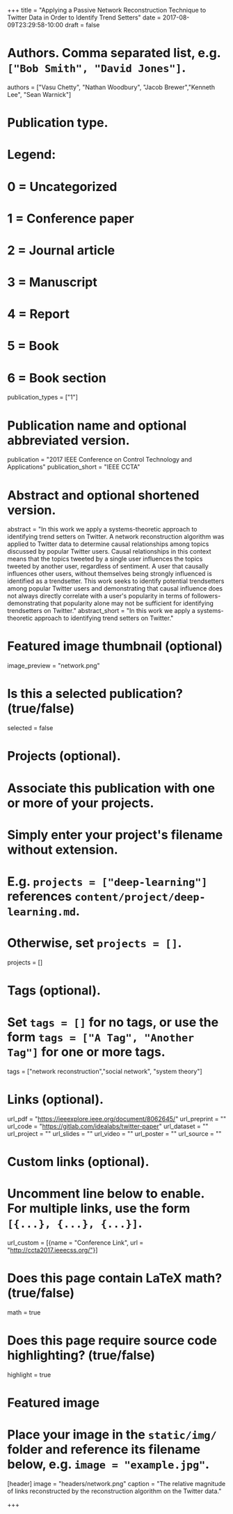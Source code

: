 +++
title = "Applying a Passive Network Reconstruction Technique to Twitter Data in Order to Identify Trend Setters"
date = 2017-08-09T23:29:58-10:00
draft = false

# Authors. Comma separated list, e.g. `["Bob Smith", "David Jones"]`.
authors = ["Vasu Chetty", "Nathan Woodbury", "Jacob Brewer","Kenneth Lee", "Sean Warnick"]

# Publication type.
# Legend:
# 0 = Uncategorized
# 1 = Conference paper
# 2 = Journal article
# 3 = Manuscript
# 4 = Report
# 5 = Book
# 6 = Book section
publication_types = ["1"]

# Publication name and optional abbreviated version.
publication = "2017 IEEE Conference on Control Technology and Applications"
publication_short = "IEEE CCTA"

# Abstract and optional shortened version.
abstract = "In this work we apply a systems-theoretic approach to identifying trend setters on Twitter. A network reconstruction algorithm was applied to Twitter data to determine causal relationships among topics discussed by popular Twitter users. Causal relationships in this context means that the topics tweeted by a single user influences the topics tweeted by another user, regardless of sentiment. A user that causally influences other users, without themselves being strongly influenced is identified as a trendsetter. This work seeks to identify potential trendsetters among popular Twitter users and demonstrating that causal influence does not always directly correlate with a user's popularity in terms of followers-demonstrating that popularity alone may not be sufficient for identifying trendsetters on Twitter."
abstract_short = "In this work we apply a systems-theoretic approach to identifying trend setters on Twitter."

# Featured image thumbnail (optional)
image_preview = "network.png"

# Is this a selected publication? (true/false)
selected = false

# Projects (optional).
#   Associate this publication with one or more of your projects.
#   Simply enter your project's filename without extension.
#   E.g. `projects = ["deep-learning"]` references `content/project/deep-learning.md`.
#   Otherwise, set `projects = []`.
projects = []

# Tags (optional).
#   Set `tags = []` for no tags, or use the form `tags = ["A Tag", "Another Tag"]` for one or more tags.
tags = ["network reconstruction","social network", "system theory"]

# Links (optional).
url_pdf = "https://ieeexplore.ieee.org/document/8062645/"
url_preprint = ""
url_code = "https://gitlab.com/idealabs/twitter-paper"
url_dataset = ""
url_project = ""
url_slides = ""
url_video = ""
url_poster = ""
url_source = ""

# Custom links (optional).
#   Uncomment line below to enable. For multiple links, use the form `[{...}, {...}, {...}]`.
url_custom = [{name = "Conference Link", url = "http://ccta2017.ieeecss.org/"}]

# Does this page contain LaTeX math? (true/false)
math = true

# Does this page require source code highlighting? (true/false)
highlight = true

# Featured image
# Place your image in the `static/img/` folder and reference its filename below, e.g. `image = "example.jpg"`.
[header]
image = "headers/network.png"
caption = "The relative magnitude of links reconstructed by the reconstruction algorithm on the Twitter data."

+++
